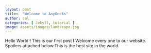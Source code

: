 ```yaml
---
layout: post
title:  "Welcome to AnyGeeks"
author: sal
categories: [ Jekyll, tutorial ]
image: assets/images/landscape.jpg
---
```



Hello World ! 
This is our first post I Welcome every one to our website. Spoilers attached below:<span class="spoiler">This is the best site in the world.</span>
